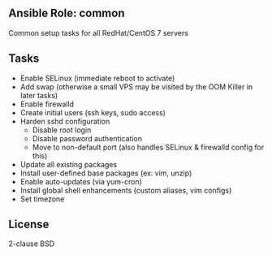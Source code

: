 ## Ansible Role: common
Common setup tasks for all RedHat/CentOS 7 servers

## Tasks
* Enable SELinux (immediate reboot to activate)
* Add swap (otherwise a small VPS may be visited by the OOM Killer in later tasks)
* Enable firewalld
* Create initial users (ssh keys, sudo access)
* Harden sshd configuration
  * Disable root login
  * Disable password authentication
  * Move to non-default port (also handles SELinux & firewalld config for this)
* Update all existing packages
* Install user-defined base packages (ex: vim, unzip)
* Enable auto-updates (via yum-cron)
* Install global shell enhancements (custom aliases, vim configs)
* Set timezone

## License
2-clause BSD
